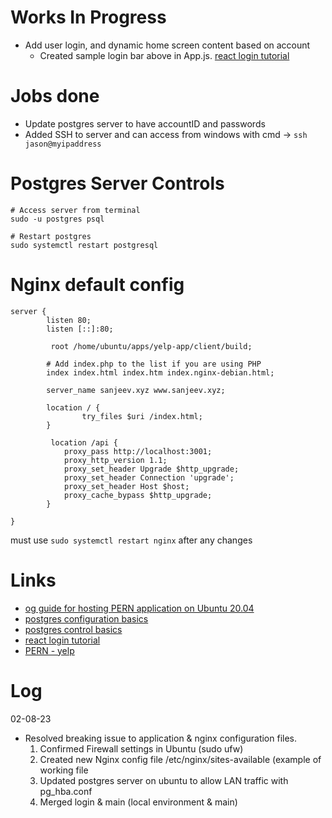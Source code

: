 # Works In Progress
* Add user login, and dynamic home screen content based on account
  * Created sample login bar above <Navbar> in App.js. [react login tutorial](https://www.digitalocean.com/community/tutorials/how-to-add-login-authentication-to-react-applications)


# Jobs done
   * Update postgres server to have accountID and passwords
   * Added SSH to server and can access from windows with cmd -> `ssh jason@myipaddress`

# Postgres Server Controls
```
# Access server from terminal
sudo -u postgres psql

# Restart postgres
sudo systemctl restart postgresql
```


# Nginx default config
```
server {
        listen 80;
        listen [::]:80;

         root /home/ubuntu/apps/yelp-app/client/build;

        # Add index.php to the list if you are using PHP
        index index.html index.htm index.nginx-debian.html;

        server_name sanjeev.xyz www.sanjeev.xyz;

        location / {
                try_files $uri /index.html;
        }

         location /api {
            proxy_pass http://localhost:3001;
            proxy_http_version 1.1;
            proxy_set_header Upgrade $http_upgrade;
            proxy_set_header Connection 'upgrade';
            proxy_set_header Host $host;
            proxy_cache_bypass $http_upgrade;
        }

}
```
must use `sudo systemctl restart nginx` after any changes

# Links
* [og guide for hosting PERN application on Ubuntu 20.04](https://github.com/Sanjeev-Thiyagarajan/PERN-STACK-DEPLOYMENT)
* [postgres configuration basics](https://stackoverflow.com/questions/22080307/access-postgresql-server-from-lan)
* [postgres control basics](https://www.tutorialspoint.com/postgresql/postgresql_select_database.htm)
* [react login tutorial](https://www.digitalocean.com/community/tutorials/how-to-add-login-authentication-to-react-applications)
* [PERN - yelp](https://www.youtube.com/watch?v=J01rYl9T3BU)
  

# Log

02-08-23
* Resolved breaking issue to application & nginx configuration files.
  1. Confirmed Firewall settings in Ubuntu (sudo ufw)
  2. Created new Nginx config file /etc/nginx/sites-available (example of working file
  3. Updated postgres server on ubuntu to allow LAN traffic with pg_hba.conf
  4. Merged login & main (local environment & main)